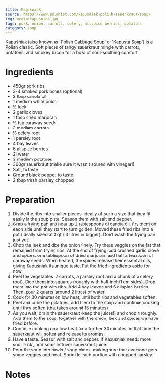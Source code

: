 ```yaml
---
title: Kapuśniak
source: https://www.polonist.com/kapusniak-polish-sauerkraut-soup/
img: media/kapusniak.jpg
tags: pork, onion, carrots, celery, allspice berries, potatoes
category: soup
---
```


Kapuśniak (also known as 'Polish Cabbage Soup' or 'Kapusta Soup') is a Polish 
classic. Soft pieces of tangy sauerkraut mingle with carrots, potatoes, and 
smokey bacon for a bowl of soul-soothing comfort. 

Ingredients
===========

* 450gr pork ribs
* 3-4 smoked pork bones (optional)
* 2 tbsp canola oil
* 1 medium white onion
* ½ leek
* 2 garlic cloves
* 1 tbsp dried marjoram
* ½ tsp caraway seeds
* 2 medium carrots
* ⅓ celery root
* 1 parsley root
* 4 bay leaves
* 6 allspice berries
* 2l water
* 3 medium potatoes
* 300gr sauerkraut (make sure it wasn’t soured with vinegar!)
* Salt, to taste
* Ground black pepper, to taste
* 2 tbsp fresh parsley, chopped

Preparation
===========

1. Divide the ribs into smaller pieces, ideally of such a size that they fit 
   easily in the soup plate. Season them with salt and pepper. 
2. Grab a frying pan and heat up 2 tablespoons of canola oil. Fry them on each 
   side until they start to turn golden. Moved these fried ribs into a pot 
   (ideally sized at 3 qt / 3 litres or bigger). Don’t wash the frying pan just 
   yet!
3. Chop the leek and dice the onion finely. Fry these veggies on the fat that 
   remained from frying ribs. At the end of frying, add crushed garlic clove 
   and spices: one tablespoon of dried marjoram and half a teaspoon of caraway 
   seeds. When heated, the spices release their essential oils, giving 
   Kapuśniak its unique taste. Put the fried ingredients aside for now.
4. Peel the vegetables (2 carrots, a parsley root and a chunk of a celery 
   root). Dice them into squares (roughly with half-inch/1 cm sides). Drop them 
   into the pot with ribs. Add 4 bay leaves and 6 allspice berries. Then, pour 
   2 quarts (around 2 litres) of water.
5. Cook for 30 minutes on low heat, until both ribs and vegetables soften.
6. Peel and cube the potatoes, add them to the soup and continue cooking until 
   they soften (that takes around 15 minutes)
7. As you wait, drain the sauerkraut (keep the juices!) and chop it roughly. 
   Add them to the soup, together with the onion, leek and spices we have fried 
   before.
8. Continue cooking on a low heat for a further 30 minutes, in that time the 
   sauerkraut will soften and release its aromas.
9. Have a taste. Season with salt and pepper. If Kapuśniak needs more sour 
   ‘kick’, add some leftover sauerkraut juice.
10. Pour the soup into bowls / soup plates, making sure that everyone gets some 
    veggies and meat. Sprinkle each portion with chopped parsley.

Notes
=====
